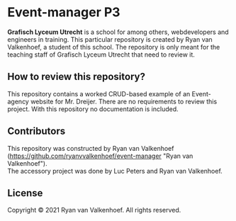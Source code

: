 # Event-manager P3

**Grafisch Lyceum Utrecht** is a school for among others, webdevelopers and engineers in training. This particular repository is created by Ryan van Valkenhoef, a student of this school. The repository is only meant for the teaching staff of Grafisch Lyceum Utrecht that need to review it.

## How to review this repository?
This repository contains a worked CRUD-based example of an Event-agency website for Mr. Dreijer. There are no requirements to review this project. With this repository no documentation is included.

## Contributors
This repository was constructed by Ryan van Valkenhoef (https://github.com/ryanvvalkenhoef/event-manager "Ryan van Valkenhoef").
<br>
The accessory project was done by Luc Peters and Ryan van Valkenhoef.

## License
Copyright © 2021 Ryan van Valkenhoef. All rights reserved.